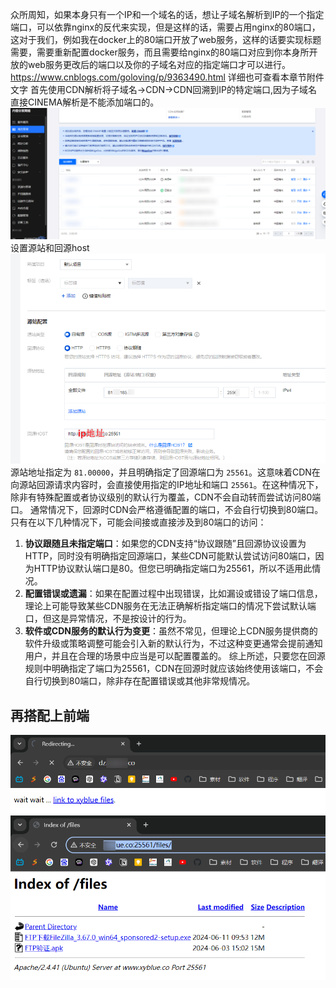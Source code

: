 众所周知，如果本身只有一个IP和一个域名的话，想让子域名解析到IP的一个指定端口，可以依靠nginx的反代来实现，但是这样的话，需要占用nginx的80端口，这对于我们，例如我在docker上的80端口开放了web服务，这样的话要实现标题需要，需要重新配置docker服务，而且需要给nginx的80端口对应到你本身所开放的web服务更改后的端口以及你的子域名对应的指定端口才可以进行。
https://www.cnblogs.com/goloving/p/9363490.html
详细也可查看本章节附件文字
首先使用CDN解析将子域名→CDN→CDN回溯到IP的特定端口,因为子域名直接CINEMA解析是不能添加端口的。
![image-20246134516122.png|425](00_sync/00网络/如何子域名解析到对应端口/如何子域名解析到对应端口/image-20246134516122.png)
设置源站和回源host
![image-20246135439440.png](00_sync/00网络/如何子域名解析到对应端口/如何子域名解析到对应端口/image-20246135439440.png)
源站地址指定为 `81.00000`，并且明确指定了回源端口为 `25561`。这意味着CDN在向源站回源请求内容时，会直接使用指定的IP地址和端口 `25561`。在这种情况下，除非有特殊配置或者协议级别的默认行为覆盖，CDN不会自动转而尝试访问80端口。
通常情况下，回源时CDN会严格遵循配置的端口，不会自行切换到80端口。只有在以下几种情况下，可能会间接或直接涉及到80端口的访问：
1. **协议跟随且未指定端口**：如果您的CDN支持“协议跟随”且回源协议设置为HTTP，同时没有明确指定回源端口，某些CDN可能默认尝试访问80端口，因为HTTP协议默认端口是80。但您已明确指定端口为25561，所以不适用此情况。
2. **配置错误或遗漏**：如果在配置过程中出现错误，比如漏设或错设了端口信息，理论上可能导致某些CDN服务在无法正确解析指定端口的情况下尝试默认端口，但这是异常情况，不是按设计的行为。
3. **软件或CDN服务的默认行为变更**：虽然不常见，但理论上CDN服务提供商的软件升级或策略调整可能会引入新的默认行为，不过这种变更通常会提前通知用户，并且在合理的场景中应当是可以配置覆盖的。
综上所述，只要您在回源规则中明确指定了端口为25561，CDN在回源时就应该始终使用该端口，不会自行切换到80端口，除非存在配置错误或其他非常规情况。
## 再搭配上前端
![image-20246131637824.png](00_sync/00网络/如何子域名解析到对应端口/如何子域名解析到对应端口/image-20246131637824.png)
![image-2024613171193.png](00_sync/00网络/如何子域名解析到对应端口/如何子域名解析到对应端口/image-2024613171193.png)